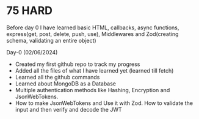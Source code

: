 # 75 HARD

Before day 0 I have learned basic HTML, callbacks, async functions, express(get, post,  delete, push, use), Middlewares and
Zod(creating schema, validating an entire object)

Day-0 (02/06/2024)
- Created my first github repo to track my progress
- Added all the files of what I have learned yet (learned till fetch)
- Learned all the github commands
- Learned about MongoDB as a Database
- Multiple authentication methods like Hashing, Encryption and JsonWebTokens.
- How to make JsonWebTokens and Use it with Zod. How to validate the input and then verify and decode the JWT

